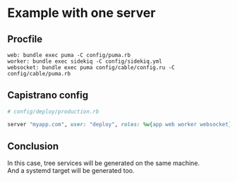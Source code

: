 # Example with one server

## Procfile

```
web: bundle exec puma -C config/puma.rb
worker: bundle exec sidekiq -C config/sidekiq.yml
websocket: bundle exec puma config/cable/config.ru -C config/cable/puma.rb
```


## Capistrano config

```ruby
# config/deploy/production.rb

server "myapp.com", user: "deploy", roles: %w{app web worker websocket}
```

## Conclusion

In this case, tree services will be generated on the same machine.  
And a systemd target will be generated too.

